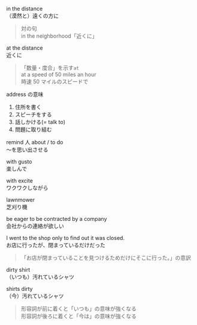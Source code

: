 in the distance  
（漠然と）遠くの方に

> 対の句  
> in the neighborhood「近くに」

at the distance  
近くに

> 「数量・度合」を示す`at`  
> at a speed of 50 miles an hour  
> 時速 50 マイルのスピードで

address の意味

1. 住所を書く
2. スピーチをする
3. 話しかける(= talk to)
4. 問題に取り組む

remind 人 about / to do  
～を思い出させる

with gusto  
楽しんで

with excite  
ワクワクしながら

lawnmower  
芝刈り機

be eager to be contracted by a company  
会社からの連絡が欲しい

I went to the shop only to find out it was closed.  
お店に行ったが、閉まっているだけだった

> 「お店が閉まっていることを見つけるためだけにそこに行った。」の意訳

dirty shirt  
（いつも）汚れているシャツ

shirts dirty  
（今）汚れているシャツ

> 形容詞が前に着くと「いつも」の意味が強くなる  
> 形容詞が後ろに着くと「今は」の意味が強くなる
